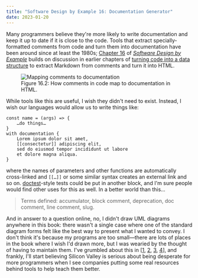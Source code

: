 ```yaml
---
title: "Software Design by Example 16: Documentation Generator"
date: 2023-01-20
---
```


Many programmers believe they're more likely to write documentation and keep it up to date
if it is close to the code.
Tools that extract specially-formatted comments from code and turn them into documentation
have been around since at least the 1980s;
[Chapter 16][sdxjs_doc] of [*Software Design by Example*][sdxjs]
builds on discussion in earlier chapters of [turning code into a data structure][sdxjs_checker]
to extract Markdown from comments and turn it into HTML.

<figure id="doc-generator-mapping" class="center">
  <img src="@root/sdxjs/doc-generator/mapping.svg" alt="Mapping comments to documentation" class="centered">
  <figcaption>Figure 16.2: How comments in code map to documentation in HTML.</figcaption>
</figure>

While tools like this are useful,
I wish they didn't need to exist.
Instead,
I wish our languages would allow us to write things like:

```
const name = (args) => {
    …do things…
}
with documentation {
    Lorem ipsum dolor sit amet,
    [[consectetur]] adipiscing elit,
    sed do eiusmod tempor incididunt ut labore
    et dolore magna aliqua.
}
```

where the names of parameters and other functions are automatically cross-linked
and `[[…]]` or some similar syntax creates an external link and so on.
[doctest][doctest]-style tests could be put in another block,
and I'm sure people would find other uses for this as well.
In a better world than this…

> Terms defined: accumulator, block comment, deprecation, doc comment, line comment, slug.

And in answer to a question online,
no,
I didn't draw UML diagrams anywhere in this book:
there wasn't a single case where one of the standard diagram forms
felt like the best way to present what I wanted to convey.
I don't think it's because my programs are too small—there are
lots of places in the book where I wish I'd drawn more,
but I was wearied by the thought of having to maintain them.
I've grumbled about this in [[1][explain_code], [2][memory_diagram], [3][code_textbooks], [4][tools_exist]],
and frankly,
I'll start believing Silicon Valley is serious about being desperate for more programmers
when I see companies putting some real resources behind tools to help teach them better.

[code_textbooks]: @root/2022/11/30/what-i-want-for-code-in-textbooks/
[doctest]: https://docs.python.org/3/library/doctest.html
[explain_code]: @root/2022/12/28/ways-to-explain-code/
[memory_diagram]: @root/2022/12/04/i-want-a-memory-diagram-generator/
[sdxjs]: @root/sdxjs/
[sdxjs_checker]: @root/sdxjs/style-checker/
[sdxjs_doc]: @root/sdxjs/doc-generator/
[tools_exist]: @root/2023/01/14/do-these-tools-exist/

